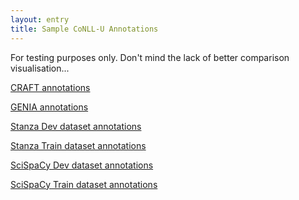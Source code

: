 ```yaml
---
layout: entry
title: Sample CoNLL-U Annotations
---
```

For testing purposes only. Don't mind the lack of better comparison
visualisation...

[CRAFT annotations](./craft-conll.html)

[GENIA annotations](./genia-conll.html)

[Stanza Dev dataset annotations](./stanza/dev/index.html)

[Stanza Train dataset annotations](./stanza/train/index.html)

[SciSpaCy Dev dataset annotations](./scispacy/dev/index.html)

[SciSpaCy Train dataset annotations](./scispacy/train/index.html)
